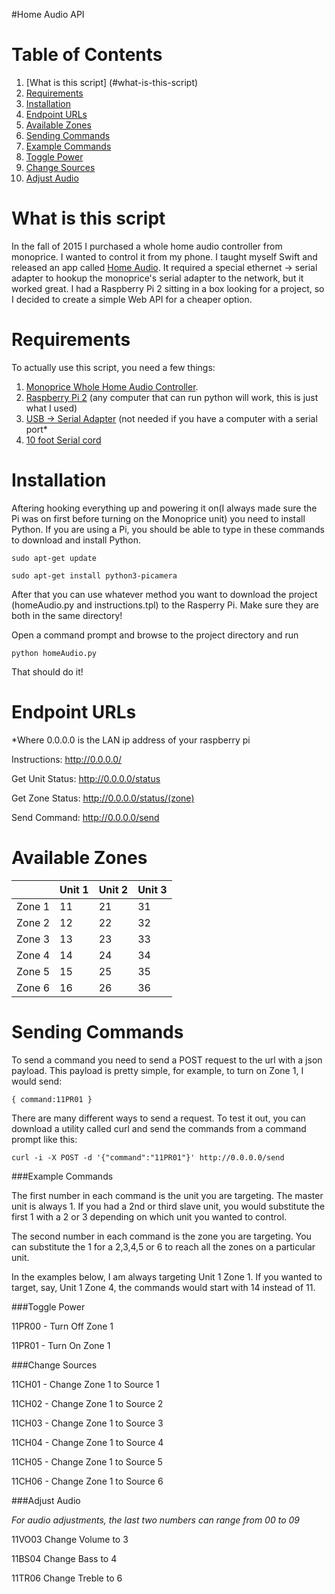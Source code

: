 #Home Audio API

# Table of Contents
1. [What is this script] (#what-is-this-script)
2. [Requirements](#requirements)
3. [Installation](#installation)
4. [Endpoint URLs](#endpoint-urls)
5. [Available Zones](#available-zones)
6. [Sending Commands](#sending-commands)
  1. [Example Commands](#example-commands)
  2. [Toggle Power](#toggle-power)
  3. [Change Sources](#change-sources)
  4. [Adjust Audio](#adjust-audio)

# What is this script
In the fall of 2015 I purchased a whole home audio controller from monoprice. I wanted to control it from my phone. I taught myself Swift and released an app called [Home Audio](https://itunes.apple.com/us/app/home-audio/id1056245809?ls=1&mt=8). It required a special ethernet -> serial adapter to hookup the monoprice's serial adapter to the network, but it worked great. I had a Raspberry Pi 2 sitting in a box looking for a project, so I decided to create a simple Web API for a cheaper option.   

# Requirements
To actually use this script, you need a few things:

1. [Monoprice Whole Home Audio Controller](http://www.monoprice.com/product?p_id=10761). 
2. [Raspberry Pi 2](https://www.amazon.com/s/ref=nb_sb_noss_2?url=search-alias%3Daps&field-keywords=raspberry+pi+) (any computer that can run python will work, this is just what I used)
3. [USB -> Serial Adapter](https://www.amazon.com/TRENDnet-TU-S9-USB-Serial-Converter/dp/B0007T27H8/ref=sr_1_1?ie=UTF8&qid=1474572139&sr=8-1&keywords=TRENDnet+TU-S9+USB+to+Serial+Converter) (not needed if you have a computer with a serial port*
4. [10 foot Serial cord](https://www.amazon.com/StarTech-com-10-Feet-Straight-Through-Serial/dp/B000A7NROO/ref=sr_1_1?ie=UTF8&qid=1474572167&sr=8-1&keywords=10-Feet+Straight+Through+Serial+Cable+-+M%2FF+.) 

# Installation
Aftering hooking everything up and powering it on(I always made sure the Pi was on first before turning on the Monoprice unit) you need to install Python. If you are using a Pi, you should be able to type in these commands to download and install Python.

`sudo apt-get update`

`sudo apt-get install python3-picamera`

After that you can use whatever method you want to download the project (homeAudio.py and instructions.tpl) to the Rasperry Pi. Make sure they are both in the same directory! 

Open a command prompt and browse to the project directory and run

`python homeAudio.py`

That should do it!
  
# Endpoint URLs
*Where 0.0.0.0 is the LAN ip address of your raspberry pi

Instructions:
http://0.0.0.0/

Get Unit Status:
http://0.0.0.0/status

Get Zone Status:
http://0.0.0.0/status/(zone) 

Send Command:
http://0.0.0.0/send 


# Available Zones
|         | Unit 1 | Unit 2 | Unit 3 |
| ------- | ------ | ------ | ------ |
| Zone  1 |   11   |   21   |   31   |
| Zone  2 |   12   |   22   |   32   |
| Zone  3 |   13   |   23   |   33   |
| Zone  4 |   14   |   24   |   34   |
| Zone  5 |   15   |   25   |   35   |
| Zone  6 |   16   |   26   |   36   |


# Sending Commands

To send a command you need to send a POST request to the url with a json payload. This payload is pretty simple, for example, to turn on Zone 1, I would send:

`{ command:11PR01 }`

There are many different ways to send a request. To test it out, you can download a utility called curl and send the commands from a command prompt like this:

`curl -i -X POST -d '{"command":"11PR01"}' http://0.0.0.0/send`

###Example Commands

The first number in each command is the unit you are targeting. The master unit is always 1. If you had a 2nd or third slave unit, you would substitute the first 1 with a 2 or 3 depending on which unit you wanted to control.

The second number in each command is the zone you are targeting. You can substitute the 1 for a 2,3,4,5 or 6 to reach all the zones on a particular unit.

In the examples below, I am always targeting Unit 1 Zone 1. If you wanted to target, say, Unit 1 Zone 4, the commands would start with 14 instead of 11.

###Toggle Power

11PR00 - Turn Off Zone 1

11PR01 - Turn On Zone 1

###Change Sources

11CH01 - Change Zone 1 to Source 1

11CH02 - Change Zone 1 to Source 2

11CH03 - Change Zone 1 to Source 3

11CH04 - Change Zone 1 to Source 4

11CH05 - Change Zone 1 to Source 5

11CH06 - Change Zone 1 to Source 6

###Adjust Audio

*For audio adjustments, the last two numbers can range from 00 to 09*

11VO03 Change Volume to 3

11BS04 Change Bass to 4

11TR06 Change Treble to 6
